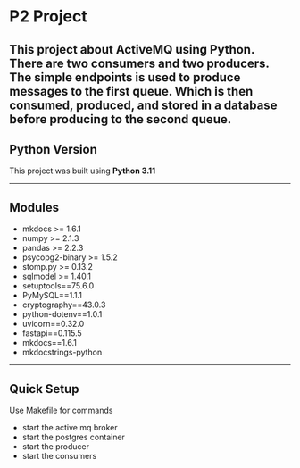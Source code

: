 # P2 Project

This project about ActiveMQ using Python. There are two consumers and two producers. The simple endpoints is used to
produce messages to the first queue. Which is then consumed, produced, and stored in a database before producing to
the second queue.
---

## Python Version

This project was built using **Python 3.11**

---

## Modules

* mkdocs >= 1.6.1
* numpy >= 2.1.3
* pandas >= 2.2.3
* psycopg2-binary >= 1.5.2
* stomp.py >= 0.13.2
* sqlmodel >= 1.40.1
* setuptools==75.6.0
* PyMySQL==1.1.1
* cryptography==43.0.3
* python-dotenv==1.0.1
* uvicorn==0.32.0
* fastapi==0.115.5
* mkdocs==1.6.1
* mkdocstrings-python

---

## Quick Setup

Use Makefile for commands

- start the active mq broker
- start the postgres container
- start the producer
- start the consumers

